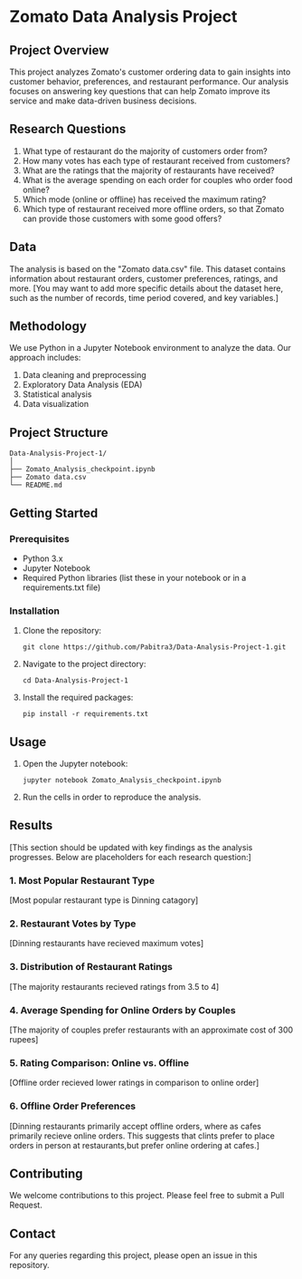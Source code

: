 # Zomato Data Analysis Project

## Project Overview

This project analyzes Zomato's customer ordering data to gain insights into customer behavior, preferences, and restaurant performance. Our analysis focuses on answering key questions that can help Zomato improve its service and make data-driven business decisions.

## Research Questions

1. What type of restaurant do the majority of customers order from?
2. How many votes has each type of restaurant received from customers?
3. What are the ratings that the majority of restaurants have received?
4. What is the average spending on each order for couples who order food online?
5. Which mode (online or offline) has received the maximum rating?
6. Which type of restaurant received more offline orders, so that Zomato can provide those customers with some good offers?

## Data

The analysis is based on the "Zomato data.csv" file. This dataset contains information about restaurant orders, customer preferences, ratings, and more. [You may want to add more specific details about the dataset here, such as the number of records, time period covered, and key variables.]

## Methodology

We use Python in a Jupyter Notebook environment to analyze the data. Our approach includes:

1. Data cleaning and preprocessing
2. Exploratory Data Analysis (EDA)
3. Statistical analysis
4. Data visualization

## Project Structure

```
Data-Analysis-Project-1/
│
├── Zomato_Analysis_checkpoint.ipynb
├── Zomato data.csv
└── README.md
```

## Getting Started

### Prerequisites

- Python 3.x
- Jupyter Notebook
- Required Python libraries (list these in your notebook or in a requirements.txt file)

### Installation

1. Clone the repository:
   ```
   git clone https://github.com/Pabitra3/Data-Analysis-Project-1.git
   ```

2. Navigate to the project directory:
   ```
   cd Data-Analysis-Project-1
   ```

3. Install the required packages:
   ```
   pip install -r requirements.txt
   ```
   
## Usage

1. Open the Jupyter notebook:
   ```
   jupyter notebook Zomato_Analysis_checkpoint.ipynb
   ```

2. Run the cells in order to reproduce the analysis.

## Results

[This section should be updated with key findings as the analysis progresses. Below are placeholders for each research question:]

### 1. Most Popular Restaurant Type

[Most popular restaurant type is Dinning catagory]

### 2. Restaurant Votes by Type

[Dinning restaurants have recieved maximum votes]

### 3. Distribution of Restaurant Ratings

[The majority restaurants recieved ratings from 3.5 to 4]

### 4. Average Spending for Online Orders by Couples

[The majority of couples prefer restaurants with an approximate cost of 300 rupees]

### 5. Rating Comparison: Online vs. Offline

[Offline order recieved lower ratings in comparison to online order]

### 6. Offline Order Preferences

[Dinning restaurants primarily accept offline orders, where as cafes primarily recieve online orders. This suggests that clints prefer to place orders in person at restaurants,but prefer online ordering at cafes.]

## Contributing

We welcome contributions to this project. Please feel free to submit a Pull Request.


## Contact

For any queries regarding this project, please open an issue in this repository.